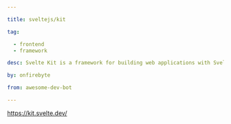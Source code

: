 ```yaml
---

title: sveltejs/kit 

tag: 

  - frontend
  - framework 

desc: Svelte Kit is a framework for building web applications with Svelte 

by: onfirebyte 

from: awesome-dev-bot 

---
```




https://kit.svelte.dev/ 

